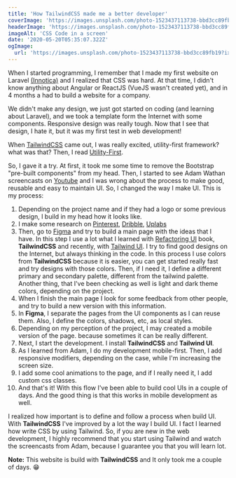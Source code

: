```yaml
---
title: 'How TailwindCSS made me a better developer'
coverImage: 'https://images.unsplash.com/photo-1523437113738-bbd3cc89fb19?ixlib=rb-1.2.1&ixid=eyJhcHBfaWQiOjEyMDd9&auto=format&fit=crop&w=400&h=400&q=80'
headerImage: 'https://images.unsplash.com/photo-1523437113738-bbd3cc89fb19?ixlib=rb-1.2.1&ixid=eyJhcHBfaWQiOjEyMDd9&auto=format&fit=crop&w=1350&h=700&q=80'
imageAlt: 'CSS Code in a screen'
date: '2020-05-20T05:35:07.322Z'
ogImage:
  url: 'https://images.unsplash.com/photo-1523437113738-bbd3cc89fb19?ixlib=rb-1.2.1&ixid=eyJhcHBfaWQiOjEyMDd9&auto=format&fit=crop&w=400&h=400&q=80'
---
```


When I started programming, I remember that I made my first website on Laravel [(Innotica)](https://innotica.net/) and I realized that CSS was hard.
At that time, I didn't know anything about Angular or ReactJS (VueJS wasn't created yet), and in 4 months a had to build a website for a company.

We didn't make any design, we just got started on coding (and learning about Laravel), and we took a template form the Internet with some
components. Responsive design was really tough. Now that I see that design, I hate it, but it was my first test in web development!

When [TailwindCSS](https://tailwindcss.com/) came out, I was really excited, utility-first framework? what was that? Then, I read [Utility-First](https://tailwindcss.com/docs/utility-first).

So, I gave it a try. At first, it took me some time to remove the Bootstrap "pre-built components" from my head. Then, I
started to see Adam Wathan screencasts on [Youtube](https://www.youtube.com/channel/UCy1H38XrN7hi7wHSClfXPqQ) and I was
wrong about the process to make good, reusable and easy to maintain UI. So, I changed the way I make UI. This is my process:

1. Depending on the project name and if they had a logo or some previous design, I build in my head how it looks like.
2. I make some research on [Pinterest](https://www.pinterest.com/), [Dribble](https://dribbble.com/), [Uplabs](https://www.uplabs.com/)
3. Then, go to [Figma](https://www.figma.com) and try to build a main page with the ideas that I have. In this step I use a lot what I learned
with [Refactoring UI](https://refactoringui.com/) book, **TailwindCSS** and recently, with [Tailwind UI](https://tailwindui.com). I try to find
good designs on the Internet, but always thinking in the code. In this process I use colors from **TailwindCSS** because it is easier,
you can get started really fast and try designs with those colors.
Then, if I need it, I define a different primary and secondary palette, different from the tailwind palette. Another thing, that I've been
checking as well is light and dark theme colors, depending on the project.
4. When I finish the main page I look for some feedback from other people, and try to build a new version with this information.
5. In **Figma**, I separate the pages from the UI components as I can reuse them. Also, I define the colors, shadows, etc, as local styles.
6. Depending on my perception of the project, I may created a mobile version of the page. because sometimes it can be really different.
7. Next, I start the development. I install **TailwindCSS** and **Tailwind UI**.
8. As I learned from Adam, I do my development mobile-first. Then, I add responsive modifiers, depending on the case,
while I'm increasing the screen size.
9. I add some cool animations to the page, and if I really need it, I add custom css classes.
10. And that's it! With this flow I've been able to build cool UIs in a couple of days. And the good thing is that this
works in mobile development as well.

I realized how important is to define and follow a process when build UI. With **TailwindCSS** I've improved by a lot the way
I build UI. I fact I learned how write CSS by using Tailwind. So, if you are new in the web development, I highly recommend
that you start using Tailwind and watch the screencasts from Adam, because I guarantee you that you will learn lot.

**Note:** This website is build with **TailwindCSS** and It only took me a couple of days. 😁
